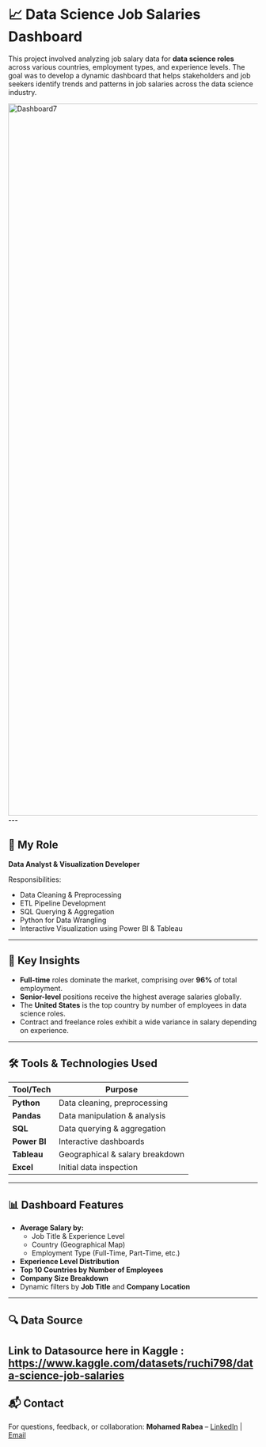 # 📈 Data Science Job Salaries Dashboard

This project involved analyzing job salary data for **data science roles** across various countries, employment types, and experience levels. The goal was to develop a dynamic dashboard that helps stakeholders and job seekers identify trends and patterns in job salaries across the data science industry.

<img width="1440" alt="Dashboard7" src="https://github.com/user-attachments/assets/08b02be5-de15-4d34-a469-5ec5ce0ec7b7" />
---

## 👤 My Role

**Data Analyst & Visualization Developer**

Responsibilities:
- Data Cleaning & Preprocessing
- ETL Pipeline Development
- SQL Querying & Aggregation
- Python for Data Wrangling
- Interactive Visualization using Power BI & Tableau

---

## 🧠 Key Insights

- **Full-time** roles dominate the market, comprising over **96%** of total employment.
- **Senior-level** positions receive the highest average salaries globally.
- The **United States** is the top country by number of employees in data science roles.
- Contract and freelance roles exhibit a wide variance in salary depending on experience.

---

## 🛠️ Tools & Technologies Used

| Tool/Tech     | Purpose                         |
|---------------|----------------------------------|
| **Python**    | Data cleaning, preprocessing     |
| **Pandas**    | Data manipulation & analysis     |
| **SQL**       | Data querying & aggregation      |
| **Power BI**  | Interactive dashboards           |
| **Tableau**   | Geographical & salary breakdown  |
| **Excel**     | Initial data inspection          |

---

## 📊 Dashboard Features

- **Average Salary by:**
  - Job Title & Experience Level
  - Country (Geographical Map)
  - Employment Type (Full-Time, Part-Time, etc.)
- **Experience Level Distribution**
- **Top 10 Countries by Number of Employees**
- **Company Size Breakdown**
- Dynamic filters by **Job Title** and **Company Location**

---


## 🔍 Data Source

Link to Datasource here in Kaggle : https://www.kaggle.com/datasets/ruchi798/data-science-job-salaries
---

## 📬 Contact

For questions, feedback, or collaboration:
**Mohamed Rabea** – [LinkedIn](https://www.linkedin.com/in/mohamed-rabea-991373261/) | [Email](mailto:mhmdrby769@email.com)

